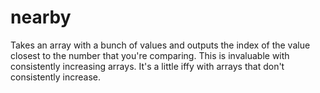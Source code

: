 # nearby
Takes an array with a bunch of values and outputs the index of the value closest to the number that you're comparing. This is invaluable with consistently increasing arrays. It's a little iffy with arrays that don't consistently increase.
